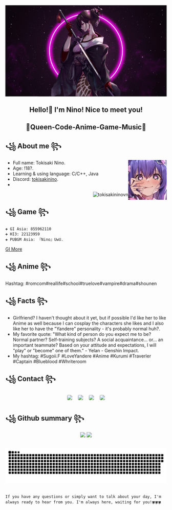 <div align="center">
    <a href="https://github.com/TokisakiNinoVn">
    <a href="https://github.com/marketplace/actions/update-image-readme">
    <!--START_SECTION:update_image-->
<img src=https://raw.githubusercontent.com/TokisakiNinoVn/TokisakiNinoVn/main/.github/images/n3ulgqamsu971.jpg height=auto width=auto align=center alt=Profile Image />
<!--END_SECTION:update_image-->
    </a>
    <!--<img src="https://github.com/TokisakiNinoVn/TokisakiNinoVn/blob/main/img/HoshinoAi_Waaaa.gif"/> -->
    </a>
</div>
<h2 align="center"> Hello!👋 I'm Nino! Nice to meet you!</h2>
<h2 align="center">💖Queen-Code-Anime-Game-Music💖</h2>

## ꧁ About me ꧂
<a align="right" href="https://nino.is-a.dev/" target="_blank">
    <img align="right" width="120" src="https://github.com/TokisakiNinoVn/TokisakiNinoVn/blob/main/img/previeview_hide.jpg"/>
</a>

- Full name: Tokisaki Nino.
- Age: !18?.
- Learning & using language: C/C++, Java
- Discord: <a href="https://enka.network/u/855962110/">tokisakinino</a>.
- 

<p align="right"> <img src="https://komarev.com/ghpvc/?username=tokisakininovn&label=Profile Views&color=ce9927&style=flat" alt="tokisakininovn" /> </p>

## ꧁ Game ꧂
    ❖ GI Asia: 855962110
    ❖ HI3: 22123959
    ❖ PUBGM Asia: 『Nino』UwU.
<a href="https://enka.network/u/855962110/">GI More</a>

## ꧁ Anime ꧂
Hashtag: #romcom#reallife#school#truelove#vampire#drama#shounen

## ꧁ Facts ꧂
-  Girlfriend? I haven't thought about it yet, but if possible I'd like her to like Anime as well because I can cosplay the characters she likes and I also like her to have the "Yandere" personality - it's probably normal huh?.
- My favorite quote: "What kind of person do you expect me to be? Normal partner? Self-training subjects? A social acquaintance... or... an important teammate? Based on your attitude and expectations, I will "play" or "become" one of them." - Yelan - Genshin Impact.
- My hashtag: #Sugoii.F #LoveYandere #Anime #Kurumi #Traverler #Captain #Blueblood #Whriteroom

## ꧁ Contact ꧂
<p align="center">
<a href="https://www.facebook.com/nino.real.memory"><img width="50"src="https://i.pinimg.com/originals/fb/53/75/fb5375c25788d80c83cf8c63059a07c6.jpg" style="border-radius: 20%; margin: 7px;"/></a>
<a href="https://www.pinterest.com/ninomemories/"><img width="50" src="https://i.pinimg.com/originals/4c/a7/6a/4ca76a1d3edb646f207ce4dc87dca829.jpg" style="border-radius: 20%; margin: 7px;"/></a>
<a href="https://www.instagram.com/nino.real.memories/"><img width="50" src="https://i.pinimg.com/originals/54/55/b1/5455b148deb616d97957f85981652f7d.jpg" style="border-radius:20%;margin: 7px;"/></a>
<a href="https://twitter.com/_tokisaki_nino"><img width="50" src="https://i.pinimg.com/originals/82/65/7a/82657a8a7c94bd79c253a1ac5dd54ab1.jpg" style="border-radius: 20%; margin: 7px;"/></a>
</p>

## ꧁ Github summary ꧂
<p align="center">
<img width="48%" src="https://github-readme-stats.vercel.app/api?username=TokisakiNinoVn&show_icons=true&count_private=true&theme=react&hide_border=true&bg_color=0D1117"/>
<img width="40%" src="https://github-readme-stats.vercel.app/api/top-langs/?username=TokisakiNinoVn&show_icons=true&count_private=true&theme=react&hide_border=true&bg_color=0D1117&layout=compact"/></p>

##
<picture>
  <source media="(prefers-color-scheme: dark)" srcset="https://github.com/TokisakiNinoVn/TokisakiNinoVn/blob/output/github-contribution-grid-snake-dark.svg">
  <source media="(prefers-color-scheme: light)" srcset="https://github.com/TokisakiNinoVn/TokisakiNinoVn/blob/output/github-contribution-grid-snake.svg">
  <img alt="github contribution grid snake animation" src="https://github.com/TokisakiNinoVn/TokisakiNinoVn/blob/output/github-contribution-grid-snake.svg">
</picture>

##
`If you have any questions or simply want to talk about your day, I'm always ready to hear from you. I'm always here, waiting for you!🍀🍀🍀`
